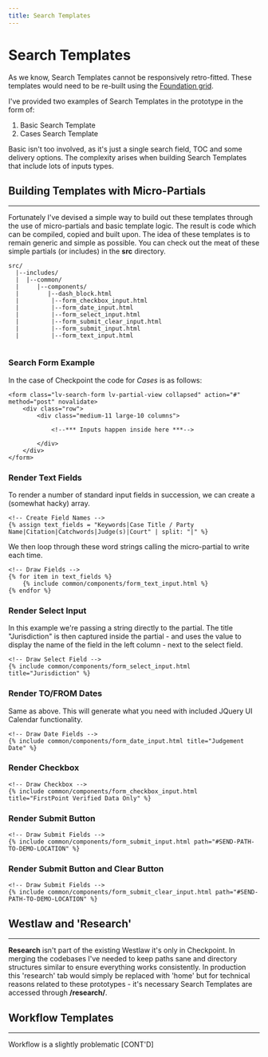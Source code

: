 ```yaml
---
title: Search Templates
---
```


# Search Templates

As we know, Search Templates cannot be responsively retro-fitted. These templates would need to be re-built using the [Foundation grid](http://foundation.zurb.com/docs/components/grid.html).

I've provided two examples of Search Templates in the prototype in the form of:

1. Basic Search Template
2. Cases Search Template

Basic isn't too involved, as it's just a single search field, TOC and some delivery options. The complexity arises when building Search Templates that include lots of inputs types.


## Building Templates with Micro-Partials
---

Fortunately I've devised a simple way to build out these templates through the use of micro-partials and basic template logic. The result is code which can be compiled, copied and built upon. The idea of these templates is to remain generic and simple as possible. You can check out the meat of these simple partials (or includes) in the **src** directory.

```
src/
  |--includes/
  |  |--common/
  |     |--components/
  |        |--dash_block.html
  |         |--form_checkbox_input.html
  |         |--form_date_input.html
  |         |--form_select_input.html
  |         |--form_submit_clear_input.html
  |         |--form_submit_input.html
  |         |--form_text_input.html
  
```

### Search Form Example

In the case of Checkpoint the code for *Cases* is as follows:

```
<form class="lv-search-form lv-partial-view collapsed" action="#" method="post" novalidate>
    <div class="row">
        <div class="medium-11 large-10 columns">
            
            <!--*** Inputs happen inside here ***-->
            
        </div>
    </div>
</form>
```

### Render Text Fields

To render a number of standard input fields in succession, we can create a (somewhat hacky) array.

```
<!-- Create Field Names -->
{% assign text_fields = "Keywords|Case Title / Party Name|Citation|Catchwords|Judge(s)|Court" | split: "|" %}
```

We then loop through these word strings calling the micro-partial to write each time.

```
<!-- Draw Fields -->
{% for item in text_fields %}
    {% include common/components/form_text_input.html %}
{% endfor %}
```

### Render Select Input

In this example we're passing a string directly to the partial. The title "Jurisdiction" is then captured inside the partial - and uses the value to display the name of the field in the left column - next to the select field.

```
<!-- Draw Select Field -->
{% include common/components/form_select_input.html title="Jurisdiction" %}
```

### Render TO/FROM Dates

Same as above. This will generate what you need with included JQuery UI Calendar functionality.

```
<!-- Draw Date Fields -->
{% include common/components/form_date_input.html title="Judgement Date" %}
```

### Render Checkbox

```
<!-- Draw Checkbox -->
{% include common/components/form_checkbox_input.html title="FirstPoint Verified Data Only" %}
```

### Render Submit Button

```
<!-- Draw Submit Fields -->
{% include common/components/form_submit_input.html path="#SEND-PATH-TO-DEMO-LOCATION" %}
```

### Render Submit Button and Clear Button

```
<!-- Draw Submit Fields -->
{% include common/components/form_submit_clear_input.html path="#SEND-PATH-TO-DEMO-LOCATION" %}
```

## Westlaw and 'Research'
---

**Research** isn't part of the existing Westlaw it's only in Checkpoint. In merging the codebases I've needed to keep paths sane and directory structures similar to ensure everything works consistently. In production this 'research' tab would simply be replaced with 'home' but for technical reasons related to these prototypes - it's necessary Search Templates are accessed through **/research/**.

## Workflow Templates
---

Workflow is a slightly problematic [CONT'D]

















